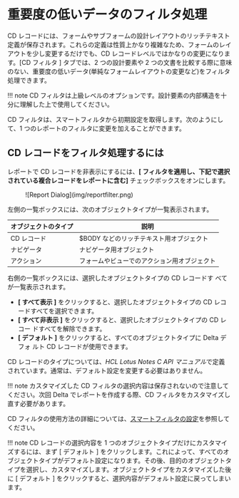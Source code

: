 # 重要度の低いデータのフィルタ処理

CD レコードには、フォームやサブフォームの設計レイアウトのリッチテキスト定義が保存されます。これらの定義は性質上かなり複雑なため、フォームのレイアウトを少し変更するだけでも、CD レコードレベルではかなりの変更になります。[CD フィルタ ] タブでは、2 つの設計要素や 2 つの文書を比較する際に意味のない、重要度の低いデータ(単純なフォームレイアウトの変更など)をフィルタ処理できます。

!!! note
    CD フィルタは上級レベルのオプションです。設計要素の内部構造を十分に理解した上で使用してください。
    
CD フィルタは、スマートフィルタから初期設定を取得します。次のようにして、1 つのレポートのフィルタに変更を加えることができます。

## CD レコードをフィルタ処理するには
レポートで CD レコードを非表示にするには、**[ フィルタを適用し、下記で選択されている複合レコードをレポートに含む]** チェックボックスをオンにします。
<figure markdown="1">
  ![Report Dialog](img/reportfilter.png)
</figure>

左側の一覧ボックスには、次のオブジェクトタイプが一覧表示されます。

| オブジェクトのタイプ | 説明 |
| --- | --- |
| CD レコード | $BODY などのリッチテキスト用オブジェクト |
| ナビゲータ | ナビゲータ用オブジェクト |
| アクション | フォームやビューでのアクション用オブジェクト |

右側の一覧ボックスには、選択したオブジェクトタイプの CD レコードす べてが一覧表示されます。

* **[ すべて表示 ]** をクリックすると、選択したオブジェクトタイプの CD レコードすべてを選択できます。
* **[ すべて非表示 ]** をクリックすると、選択したオブジェクトタイプの CD レコー ドすべてを解除できます。
* **[ デフォルト ]** をクリックすると、すべてのオブジェクトタイプに Delta デフォ ルト CD レコードが使用できます。

CD レコードのタイプについては、*HCL Lotus Notes C API マニュアル*で定義 されています。通常は、デフォルト設定を変更する必要はありません。

!!! note
    カスタマイズした CD フィルタの選択内容は保存されないので注意してください。次回 Delta でレポートを作成する際、CD フィルタをカスタマイズし直す必要があります。
    
CD フィルタの使用方法の詳細については、[スマートフィルタの設定](smartfilter.md)を参照してください。

!!! note
    CD レコードの選択内容を 1 つのオブジェクトタイプだけにカスタマイズするには、まず [ デフォルト ] をクリックします。これによって、すべてのオブジェクトタイプがデフォルト設定になります。その後、目的のオブジェクトタイプを選択し、カスタマイズします。オブジェクトタイプをカスタマイズした後に [ デフォルト ] をクリックすると、選択内容がデフォルト設定に戻ってしまいます。
